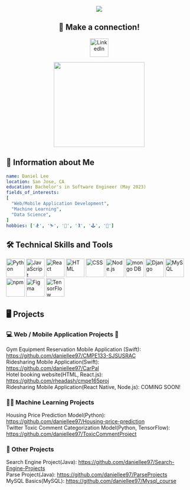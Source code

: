 <p align="center">
  <img src="https://capsule-render.vercel.app/api?type=waving&color=timeGradient&height=200&section=header&text=Hello%20and%20Welcome👋&fontSize=40" />
</p>

<h2 align="center"> 🙌 Make a connection!</h2>
<p align="center">
  <a href="https://www.linkedin.com/in/daniel-lee-0561b915a/"><img src="https://cdn.jsdelivr.net/gh/devicons/devicon/icons/linkedin/linkedin-original.svg" alt="LinkedIn" width="50" height="50"/>
</p>
  
<p align="center">
  <a href="https://giphy.com/gifs/creative-courage-democrat-blue-and-red-lets-move-forward-together-NcvNUDRuzjbzgJMxrW">
    <img src="https://media3.giphy.com/media/NcvNUDRuzjbzgJMxrW/giphy.gif?cid=ecf05e470jyueern8r7ch39sor6rzio627yaa9vqv6clne4r&rid=giphy.gif&ct=g" width="70%" height="230" frameBorder="0" class="giphy-embed" allowFullScreen /> 
  </a>
</p>
  
## 💼 Information about Me
```yaml
name: Daniel Lee
location: San Jose, CA
education: Bachelor's in Software Engineer (May 2023)
fields_of_interests: 
[
  "Web/Mobile Application Development",
  "Machine Learning",
  "Data Science",
]
hobbies: ['🏂', '⛷️', '🎾', '🏌️', '🕹️', '🛫']
```
## 🛠️ Technical Skills and Tools
<p align="left">
  <img src="https://cdn.jsdelivr.net/gh/devicons/devicon/icons/python/python-original-wordmark.svg" alt="Python" width="50" height="50" />
  <img src="https://cdn.jsdelivr.net/gh/devicons/devicon/icons/javascript/javascript-original.svg" alt="JavaScript" width="50" height="50" />
  <img src="https://cdn.jsdelivr.net/gh/devicons/devicon/icons/react/react-original-wordmark.svg" alt="React" width="50" height="50" />
  <img src="https://cdn.jsdelivr.net/gh/devicons/devicon/icons/html5/html5-original.svg" alt="HTML" width="50" height="50" />
  <img src="https://cdn.jsdelivr.net/gh/devicons/devicon/icons/css3/css3-original.svg" alt="CSS" width="50" height="50" />
  <img src="https://cdn.jsdelivr.net/gh/devicons/devicon/icons/nodejs/nodejs-original-wordmark.svg" alt="Node.js" width="50" height="50" />
  <img src="https://cdn.jsdelivr.net/gh/devicons/devicon/icons/mongodb/mongodb-plain-wordmark.svg" alt="mongo DB" width="50" height="50" />
  <img src="https://cdn.jsdelivr.net/gh/devicons/devicon/icons/django/django-plain-wordmark.svg" alt="Django" width="50" height="50" />
  <img src="https://cdn.jsdelivr.net/gh/devicons/devicon/icons/mysql/mysql-original-wordmark.svg" alt="MySQL" width="50" height="50" />
  <img src="https://cdn.jsdelivr.net/gh/devicons/devicon/icons/npm/npm-original-wordmark.svg" alt="npm" width="50" height="50" />
  <img src="https://cdn.jsdelivr.net/gh/devicons/devicon/icons/figma/figma-original.svg" alt="Figma" width="50" height="50" />
  <img src="https://cdn.jsdelivr.net/gh/devicons/devicon/icons/tensorflow/tensorflow-original-wordmark.svg" alt="TensorFlow" width="50" height="50" />
</p>

## 🖥️ Projects
### 💻 Web / Mobile Application Projects 📱
<p>
  Gym Equipment Reservation Mobile Application (Swift): <a href="https://github.com/daniellee97/CMPE133-SJSUSRAC"> https://github.com/daniellee97/CMPE133-SJSUSRAC </a> <br/>
  Ridesharing Mobile Application(Swift): <a href="https://github.com/daniellee97/CarPal">https://github.com/daniellee97/CarPal </a> <br/>
  Hotel booking website(HTML, React.js): <a href="https://github.com/rheadash/cmpe165proj">https://github.com/rheadash/cmpe165proj </a><br/>
  Ridesharing Mobile Application(React Native, Node.js): COMING SOON!
</p>

### 🧑‍💻 Machine Learning Projects
<p>
  Housing Price Prediction Model(Python): <a href="https://github.com/daniellee97/Housing-price-prediction"> https://github.com/daniellee97/Housing-price-prediction </a> <br/>
  Twitter Toxic Comment Categorization Model(Python, TensorFlow): <a href="https://github.com/daniellee97/ToxicCommentProject"> https://github.com/daniellee97/ToxicCommentProject </a>
</p>

### 🤟 Other Projects
<p>
  Search Engine Project(Java): <a href="https://github.com/daniellee97/Search-Engine-Projects">https://github.com/daniellee97/Search-Engine-Projects </a> <br/>
  Parse Project(Java): <a href="https://github.com/daniellee97/ParseProjects"> https://github.com/daniellee97/ParseProjects </a> <br/>
  MySQL Basics(MySQL): <a href="https://github.com/daniellee97/Mysql_course">https://github.com/daniellee97/Mysql_course </a>
</p>

<!--
**daniellee97/daniellee97** is a ✨ _special_ ✨ repository because its `README.md` (this file) appears on your GitHub profile.

Here are some ideas to get you started:

- 🔭 I’m currently working on ...
- 🌱 I’m currently learning ...
- 👯 I’m looking to collaborate on ...
- 🤔 I’m looking for help with ...
- 💬 Ask me about ...
- 📫 How to reach me: ...
- 😄 Pronouns: ...
- ⚡ Fun fact: ...
-->
